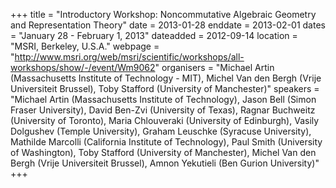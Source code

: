 +++
title = "Introductory Workshop: Noncommutative Algebraic Geometry and Representation Theory"
date = 2013-01-28
enddate = 2013-02-01
dates = "January 28 - February 1, 2013"
dateadded = 2012-09-14
location = "MSRI, Berkeley, U.S.A."
webpage = "http://www.msri.org/web/msri/scientific/workshops/all-workshops/show/-/event/Wm9062"
organisers = "Michael Artin (Massachusetts Institute of Technology - MIT), Michel Van den Bergh (Vrije Universiteit Brussel), Toby Stafford (University of Manchester)"
speakers = "Michael Artin (Massachusetts Institute of Technology), Jason Bell (Simon Fraser University), David Ben-Zvi (University of Texas), Ragnar Buchweitz (University of Toronto), Maria Chlouveraki (University of Edinburgh), Vasily Dolgushev (Temple University), Graham Leuschke (Syracuse University), Mathilde Marcolli (California Institute of Technology), Paul Smith (University of Washington), Toby Stafford (University of Manchester), Michel Van den Bergh (Vrije Universiteit Brussel), Amnon Yekutieli (Ben Gurion University)"
+++
